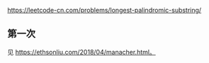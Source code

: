 <https://leetcode-cn.com/problems/longest-palindromic-substring/>

## 第一次

见 https://ethsonliu.com/2018/04/manacher.html。

```c++
```
